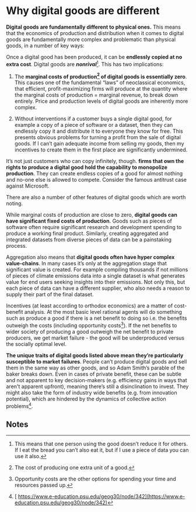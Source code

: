 # Why digital goods are different

**Digital goods are fundamentally different to physical ones.** This means that the economics of production and distribution when it comes to digital goods are fundamentally more complex and problematic than physical goods, in a number of key ways:

Once a digital good has been produced, it can be **endlessly copied at no extra cost**. Digital goods are **_nonrival_**[^1]. This has two implications:

1) The **marginal costs of production[^2] of digital goods is essentially zero**. This causes one of the fundamental “laws” of neoclassical economics, that efficient, profit-maximizing firms will produce at the quantity where the marginal costs of production = marginal revenue, to break down entirely. Price and production levels of digital goods are inherently more complex.

2) Without interventions if a customer buys a single digital good, for example a copy of a piece of software or a dataset, then they can endlessly copy it and distribute it to everyone they know for free. This presents obvious problems for turning a profit from the sale of digital goods. If I can’t gain adequate income from selling my goods, then my incentives to create them in the first place are significantly undermined.

It’s not just customers who can copy infinitely, though. **firms that own the rights to produce a digital good hold the capability to monopolize production**. They can create endless copies of a good for almost nothing and no-one else is allowed to compete. Consider the famous antitrust case against Microsoft.

There are also a number of other features of digital goods which are worth noting.

While marginal costs of production are close to zero, **digital goods can have significant fixed costs of production**. Goods such as pieces of software often require significant research and development spending to produce a working final product. Similarly, creating aggregated and integrated datasets from diverse pieces of data can be a painstaking process.  

Aggregation also means that **digital goods often have hyper complex value-chains**. In many cases it’s only at the aggregation stage that significant value is created. For example compiling thousands if not millions of pieces of climate emissions data into a single dataset is what generates value for end users seeking insights into their emissions. Not only this, but each piece of data can have a different supplier, who also needs a reason to supply their part of the final dataset.

Incentives (at least according to orthodox economics) are a matter of cost-benefit analysis. At the most basic level rational agents will do something such as produce a good if there is a net benefit to doing so i.e. the benefits outweigh the costs (including opportunity costs[^3]). If the net benefits to wider society of producing a good outweigh the net benefit to private producers, we get market failure - the good will be underproduced versus the socially optimal level. 

**The unique traits of digital goods listed above mean they’re particularly susceptible to market failures**. People can’t produce digital goods and sell them in the same way as other goods, and so Adam Smith’s parable of the baker breaks down. Even in cases of private benefit, these can be subtle and not apparent to key decision-makers (e.g. efficiency gains in ways that aren't apparent upfront), meaning there’s still a disinclination to invest. They might also take the form of industry wide benefits (e.g. from innovation potential), which are hindered by the dynamics of collective action problems[^4].


<!-- Footnotes themselves at the bottom. -->
## Notes

[^1]:
     This means that one person using the good doesn’t reduce it for others. If I eat the bread you can’t also eat it, but if I use a piece of data you can use it also.

[^2]:
     The cost of producing one extra unit of a good.

[^3]:
     Opportunity costs are the other options for spending your time and resources passed up.

[^4]:
    [ https://www.e-education.psu.edu/geog30/node/342](https://www.e-education.psu.edu/geog30/node/342)

